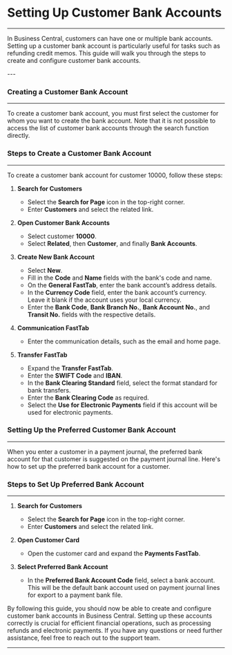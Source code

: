 # Setting Up Customer Bank Accounts
---

<div class="customized-intro-container" id="introduction">
    <p>In Business Central, customers can have one or multiple bank accounts. Setting up a customer bank account is particularly useful for tasks such as refunding credit memos. This guide will walk you through the steps to create and configure customer bank accounts.</p>
</div>
---

### Creating a Customer Bank Account
---

To create a customer bank account, you must first select the customer for whom you want to create the bank account. Note that it is not possible to access the list of customer bank accounts through the search function directly.

### Steps to Create a Customer Bank Account
---

To create a customer bank account for customer 10000, follow these steps:

1. **Search for Customers**
    - Select the **Search for Page** icon in the top-right corner.
    - Enter **Customers** and select the related link.

2. **Open Customer Bank Accounts**
    - Select customer **10000**.
    - Select **Related**, then **Customer**, and finally **Bank Accounts**.

3. **Create New Bank Account**
    - Select **New**.
    - Fill in the **Code** and **Name** fields with the bank's code and name.
    - On the **General FastTab**, enter the bank account’s address details.
    - In the **Currency Code** field, enter the bank account’s currency. Leave it blank if the account uses your local currency.
    - Enter the **Bank Code**, **Bank Branch No.**, **Bank Account No.**, and **Transit No.** fields with the respective details.

4. **Communication FastTab**
    - Enter the communication details, such as the email and home page.

5. **Transfer FastTab**
    - Expand the **Transfer FastTab**.
    - Enter the **SWIFT Code** and **IBAN**.
    - In the **Bank Clearing Standard** field, select the format standard for bank transfers.
    - Enter the **Bank Clearing Code** as required.
    - Select the **Use for Electronic Payments** field if this account will be used for electronic payments.

<!-- ![Customer Bank Account setup in Business Central](url-to-screenshot-of-customer-bank-account-setup) -->

### Setting Up the Preferred Customer Bank Account
---

When you enter a customer in a payment journal, the preferred bank account for that customer is suggested on the payment journal line. Here's how to set up the preferred bank account for a customer.

### Steps to Set Up Preferred Bank Account
---

1. **Search for Customers**
    - Select the **Search for Page** icon in the top-right corner.
    - Enter **Customers** and select the related link.

2. **Open Customer Card**
    - Open the customer card and expand the **Payments FastTab**.

3. **Select Preferred Bank Account**
    - In the **Preferred Bank Account Code** field, select a bank account. This will be the default bank account used on payment journal lines for export to a payment bank file.
<!-- 
![Preferred Customer Bank Account setup in Business Central](url-to-screenshot-of-preferred-customer-bank-account-setup) -->

By following this guide, you should now be able to create and configure customer bank accounts in Business Central. Setting up these accounts correctly is crucial for efficient financial operations, such as processing refunds and electronic payments. If you have any questions or need further assistance, feel free to reach out to the support team.

---

